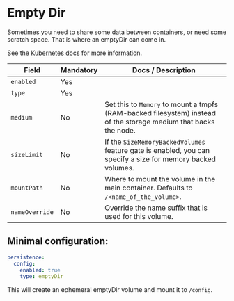 # Empty Dir

Sometimes you need to share some data between containers, or need some
scratch space. That is where an emptyDir can come in.

See the [Kubernetes docs](https://kubernetes.io/docs/concepts/storage/volumes/#emptydir)
for more information.

| Field           | Mandatory | Docs / Description                                                                                               |
| --------------- | --------- | ---------------------------------------------------------------------------------------------------------------- |
| `enabled`       | Yes       |                                                                                                                  |
| `type`          | Yes       |                                                                                                                  |
| `medium`        | No        | Set this to `Memory` to mount a tmpfs (RAM-backed filesystem) instead of the storage medium that backs the node. |
| `sizeLimit`     | No        | If the `SizeMemoryBackedVolumes` feature gate is enabled, you can specify a size for memory backed volumes.      |
| `mountPath`     | No        | Where to mount the volume in the main container. Defaults to `/<name_of_the_volume>`.                            |
| `nameOverride`  | No        | Override the name suffix that is used for this volume.                                                           |

## Minimal configuration:

```yaml
persistence:
  config:
    enabled: true
    type: emptyDir
```

This will create an ephemeral emptyDir volume and mount it to `/config`.
